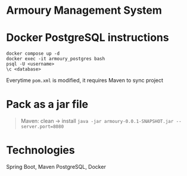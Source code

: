 # Armoury Management System

# Docker PostgreSQL instructions
```
docker compose up -d
docker exec -it armoury_postgres bash
psql -U <username>
\c <database>
```

Everytime `pom.xml` is modified, it requires Maven to sync project

# Pack as a jar file
> Maven: clean -> install
> `java -jar armoury-0.0.1-SNAPSHOT.jar --server.port=8080`

# Technologies
Spring Boot, Maven PostgreSQL, Docker



